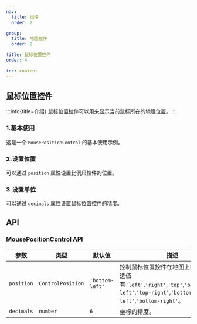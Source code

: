 ```yaml
---
nav:
  title: 组件
  order: 2

group:
  title: 地图控件
  order: 2

title: 鼠标位置控件
order: 4

toc: content
---
```


## 鼠标位置控件

:::info{title=介绍}
鼠标位置控件可以用来显示当前鼠标所在的地理位置。
:::

### 1.基本使用

这是一个 `MousePositionControl` 的基本使用示例。

<code src="../examples/mousePositionControl/demo1.tsx" compact="true"></code>

### 2.设置位置

可以通过 `position` 属性设置比例尺控件的位置。

<code src="../examples/mousePositionControl/demo2.tsx" compact="true"></code>

### 3.设置单位

可以通过 `decimals` 属性设置鼠标位置控件的精度。

<code src="../examples/mousePositionControl/demo3.tsx" compact="true"></code>

## API

### MousePositionControl API

| 参数       | 类型              | 默认值          | 描述                                                                                                                                        |
| ---------- | ----------------- | --------------- | ------------------------------------------------------------------------------------------------------------------------------------------- |
| `position` | `ControlPosition` | `'bottom-left'` | 控制鼠标位置控件在地图上的位置。可选值有`'left'`,`'right'`,`'top'`,`'bottom'`,`'top-left'`,`'top-right'`,`'bottom-left'`,`'bottom-right'`。 |
| `decimals` | `number`          | `6`             | 坐标的精度。                                                                                                                                |
